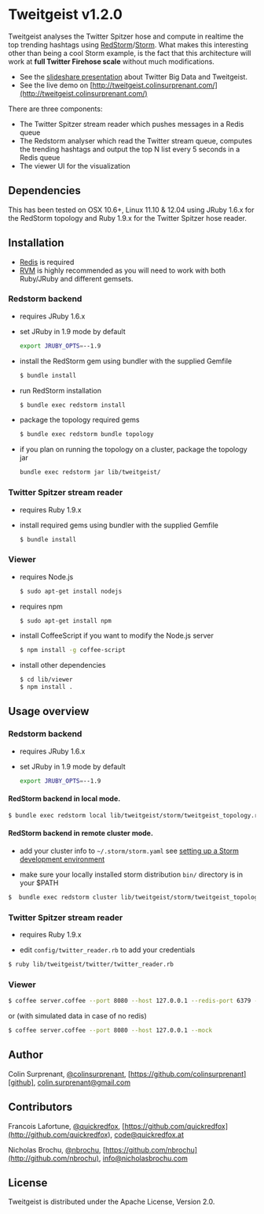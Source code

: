 # Tweitgeist v1.2.0

Tweitgeist analyses the Twitter Spitzer hose and compute in realtime the top trending hashtags using [RedStorm](https://github.com/colinsurprenant/redstorm)/[Storm](https://github.com/nathanmarz/storm). What makes this interesting other than being a cool Storm example, is the fact that this architecture will work at **full Twitter Firehose scale** without much modifications. 

- See the [slideshare presentation](http://www.slideshare.net/colinsurprenant/twitter-big-data) about Twitter Big Data and Tweitgeist.
- See the live demo on [http://tweitgeist.colinsurprenant.com/](http://tweitgeist.colinsurprenant.com/)

There are three components:

- The Twitter Spitzer stream reader which pushes messages in a Redis queue
- The Redstorm analyser which read the Twitter stream queue, computes the trending hashtags and output the top N list every 5 seconds in a Redis queue
- The viewer UI for the visualization

## Dependencies

This has been tested on OSX 10.6+, Linux 11.10 & 12.04 using JRuby 1.6.x for the RedStorm topology and Ruby 1.9.x for the Twitter Spitzer hose reader.

## Installation

- [Redis](http://redis.io/) is required
- [RVM](http://beginrescueend.com/) is highly recommended as you will need to work with both Ruby/JRuby and different gemsets.

### Redstorm backend

- requires JRuby 1.6.x

- set JRuby in 1.9 mode by default

  ``` sh
  export JRUBY_OPTS=--1.9
  ```

- install the RedStorm gem using bundler with the supplied Gemfile

  ``` sh
  $ bundle install
  ```

- run RedStorm installation

  ``` sh
  $ bundle exec redstorm install
  ```

- package the topology required gems

  ``` sh
  $ bundle exec redstorm bundle topology
  ```

- if you plan on running the topology on a cluster, package the topology jar

  ``` sh
  bundle exec redstorm jar lib/tweitgeist/
  ```

### Twitter Spitzer stream reader

- requires Ruby 1.9.x

- install required gems using bundler with the supplied Gemfile

  ``` sh
  $ bundle install
  ```

### Viewer

- requires Node.js

  ``` sh
  $ sudo apt-get install nodejs
  ```

- requires npm

  ``` sh
  $ sudo apt-get install npm
  ```

- install CoffeeScript if you want to modify the Node.js server

  ``` sh
  $ npm install -g coffee-script
  ```

- install other dependencies

  ``` sh
  $ cd lib/viewer
  $ npm install .
  ```

## Usage overview

### Redstorm backend

- requires JRuby 1.6.x

- set JRuby in 1.9 mode by default

  ``` sh
  export JRUBY_OPTS=--1.9
  ```
 
#### RedStorm backend in **local** mode. 

``` sh
$ bundle exec redstorm local lib/tweitgeist/storm/tweitgeist_topology.rb
```

#### RedStorm backend in **remote cluster** mode.

- add your cluster info to `~/.storm/storm.yaml` see [setting up a Storm development environment](https://github.com/nathanmarz/storm/wiki/Setting-up-development-environment)

- make sure your locally installed storm distribution `bin/` directory is in your $PATH

``` sh
$  bundle exec redstorm cluster lib/tweitgeist/storm/tweitgeist_topology.rb
```


### Twitter Spitzer stream reader

- requires Ruby 1.9.x

- edit `config/twitter_reader.rb` to add your credentials

``` sh
$ ruby lib/tweitgeist/twitter/twitter_reader.rb
```

### Viewer

``` sh
$ coffee server.coffee --port 8080 --host 127.0.0.1 --redis-port 6379 --redis-host 127.0.0.1
```

or (with simulated data in case of no redis)

``` sh
$ coffee server.coffee --port 8080 --host 127.0.0.1 --mock
```


## Author
Colin Surprenant, [@colinsurprenant][twitter], [https://github.com/colinsurprenant][github], colin.surprenant@gmail.com

## Contributors
Francois Lafortune, [@quickredfox](http://twitter.com/quickredfox), [https://github.com/quickredfox](http://github.com/quickredfox), code@quickredfox.at

Nicholas Brochu, [@nbrochu](http://twitter.com/nbrochu), [https://github.com/nbrochu](http://github.com/nbrochu), info@nicholasbrochu.com

## License
Tweitgeist is distributed under the Apache License, Version 2.0. 

[twitter]: http://twitter.com/colinsurprenant
[github]: https://github.com/colinsurprenant
